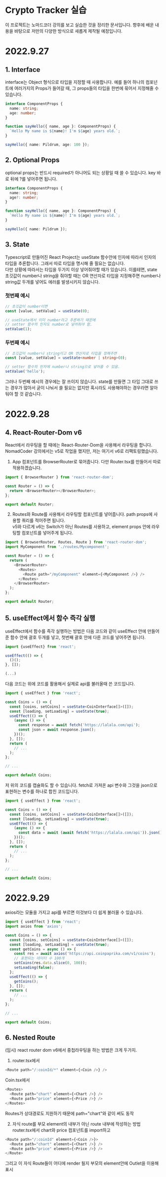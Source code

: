 # Crypto Tracker 실습

이 프로젝트는 노마드코더 강의를 보고 실습한 것을 정리한 문서입니다.
향후에 배운 내용을 바탕으로 저만의 다양한 방식으로 새롭게 제작될 예정입니다.

# 2022.9.27

## 1. Interface

interface는 Object 형식으로 타입을 지정할 때 사용합니다. 예를 들어 하나의 컴포넌트에 여러가지의 Props가 들어갈 때, 그 props들의 타입을 한번에 묶어서 지정해줄 수 있습니다.

```typescript
interface ComponentProps {
  name: string;
  age: number;
}

function sayHello({ name, age }: ComponentProps) {
  `Hello My name is ${name}! I'm ${age} years old.`;
}

sayHello({ name: Pildrum, age: 100 });
```

## 2. Optional Props

optional props는 반드시 required가 아니어도 되는 상황일 때 쓸 수 있습니다. key 바로 뒤에 ?를 넣어주면 됩니다.

```typescript
interface ComponentProps {
  name: string;
  age?: number;
}

function sayHello({ name, age }: ComponentProps) {
  `Hello My name is ${name}! I'm ${age} years old.`;
}

sayHello({ name: Pildrum });
```

## 3. State

Typescript로 만들어진 React Project는 useState 함수안에 인자에 따라서 인자의 타입을 추론합니다. 그래서 따로 타입을 명시해 줄 필요는 없습니다.  
다만 상황에 따라서는 타입을 두가지 이상 넣어줘야할 때가 있습니다. 이를테면, state 초깃값이 number나 string을 줘야할 때는 OR 연산자로 타입을 지정해주면 number나 string값 두개를 넣어도 에러를 발생시키지 않습니다.

### 첫번째 예시

```typescript
// 초깃값이 number이면
const [value, setValue] = useState(0);

// useState에서 이미 number라고 추론하기 때문에
// setter 함수의 인자도 number로 넣어줘야 함.
setValue(1);
```

### 두번째 예시

```typescript
// 초깃값이 number나 string이고 OR 연산자로 타입을 정해주면
const [value, setValue] = useState<number | string>(0);

// setter 함수의 인자에 number나 string으로 넣어줄 수 있음.
setValue('hello');
```

그러나 두번째 예시의 경우에는 잘 쓰이지 않습니다. state를 만들면 그 타입 그대로 쓰는 경우가 많아서 굳이 나눠서 쓸 필요는 없지만 혹시라도 사용해야하는 경우라면 알아둬야 할 것 같습니다.

# 2022.9.28

## 4. React-Router-Dom v6

React에서 라우팅을 할 때에는 React-Router-Dom을 사용해서 라우팅을 합니다.  
NomadCoder 강의에서는 v5로 작업을 했지만, 저는 여기서 v6로 리팩토링했습니다.

1. App 컴포넌트를 BrowserRouter로 묶어줍니다. 다만 Router.tsx를 만들어서 따로 적용하겠습니다.

```typescript
import { BrowserRouter } from 'react-router-dom';

const Router = () => {
  return <BrowserRouter></BrowserRouter>;
};

export default Router;
```

2. Routes와 Route를 사용해서 라우팅할 컴포넌트를 넣어줍니다. path props에 사용할 쿼리를 적어주면 됩니다.  
   v5와 다르게 v6는 Switch가 아닌 Routes를 사용하고, element props 안에 라우팅할 컴포넌트를 넣어주게 됩니다.

```typescript
import { BrowserRouter, Routes, Route } from 'react-router-dom';
import MyComponent from './routes/Mycomponent';

const Router = () => {
  return (
    <BrowserRouter>
      <Routes>
        <Route path="/myComponent" element={<MyComponent />} />
      </Routes>
    </BrowserRouter>
  );
};

export default Router;
```

## 5. useEffect에서 함수 즉각 실행

useEffect에서 함수를 즉각 실행하는 방법은 다음 코드와 같이 useEffect 안에 만들어 준 함수 안에 괄호 두개를 넣고, 첫번째 괄호 안에 다른 코드를 넣어주면 됩니다.

```typescript
import {useEffect} from 'react';

useEffect(() => {
  ()();
}, []);

(...)
```

다음 코드는 위에 코드를 활용해서 실제로 api를 불러올때 쓴 코드입니다.

```typescript
import { useEffect } from 'react';

const Coins = () => {
  const [coins, setCoins] = useState<CoinInterface[]>([]);
  const [loading, setLoading] = useState(true);
  useEffect(() => {
    (async () => {
      const response = await fetch('https://lalala.com/api');
      const json = await response.json();
    })();
  }, []);
  return (
    // ...
  );
};

// ...

export default Coins;

```

저 위의 코드를 캡슐화도 할 수 있습니다.
fetch로 가져온 api 변수와 그것을 json으로 표현하는 변수를 하나로 합친 코드입니다.

```typescript
import { useEffect } from 'react';

const Coins = () => {
  const [coins, setCoins] = useState<CoinInterface[]>([]);
  const [loading, setLoading] = useState(true);
  useEffect(() => {
    (async () => {
      const data = await (await fetch('https://lalala.com/api')).json();
    })();
  }, []);
  return (
    // ...
  );
};

// ...

export default Coins;

```

# 2022.9.29

axios라는 모듈을 가지고 api를 부르면 이것보다 더 쉽게 불러올 수 있습니다.

```typescript
import { useEffect } from 'react';
import axios from 'axios';

const Coins = () => {
  const [coins, setCoins] = useState<CoinInterface[]>([]);
  const [loading, setLoading] = useState(true);
  const getCoins = async () => {
    const res = await axios('https://api.coinpaprika.com/v1/coins');
    // 표현되는 데이터 수 100개
    setCoins(res.data.slice(0, 100));
    setLoading(false);
  };
  useEffect(() => {
    getCoins();
  }, []);
  return (
    // ...
  );
};

// ...

export default Coins;
```

## 6. Nested Route

(임시)
react router dom v6에서 중첩라우팅을 하는 방법은 크게 두가지.

1. router.tsx에서

```typescript
<Route path="/:coinId/*" element={<Coin />} />
```

Coin.tsx에서

```typescript
<Routes>
  <Route path="chart" element={<Chart />} />
  <Route path="price" element={<Price />} />
</Routes>
```
Routes가 상대경로도 지원하기 때문에 path="chart"와 같이 써도 동작

2. 자식 route를 부모 element의 내부가 아닌 route 내부에 작성하는 방법
   router.tsx에서
   chart와 price 컴포넌트를 import하고

```typescript
<Route path="/:coinId" element={<Coin />}>
  <Route path="chart" element={<Chart />} />
  <Route path="price" element={<Price />} />
</Route>
```
그리고 이 자식 Route들이 어디에 render 될지 부모의 element안에 Outlet을 이용해 표시
